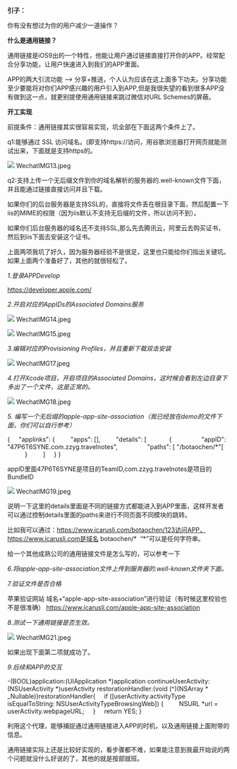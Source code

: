 
**引子：**

你有没有想过为你的用户减少一道操作？

**什么是通用链接？**

通用链接是iOS9出的一个特性，他能让用户通过链接直接打开你的APP。经常配合分享功能，让用户快速进入到我们的APP里面。

APP的两大引流功能 --> 分享+推送，个人认为应该在这上面多下功夫。分享功能至少要能将对你们APP感兴趣的用户引入到APP,但是我很失望的看到很多APP没有做到这一点，就更别提使用通用链接来跳过微信对URL Schemes的屏蔽。

**开工实现**

前提条件：通用链接其实很容易实现，坑全部在下面这两个条件上了。

q1:能够通过 SSL 访问域名。(即支持https://访问，用谷歌浏览器打开网页就能测试出来，下面就是支持https的。

![](http://upload-images.jianshu.io/upload_images/2728934-47430a5ed2470b05.jpeg?imageMogr2/auto-orient/strip%7CimageView2/2/w/1240)
WechatIMG13.jpeg

q2:支持上传一个无后缀文件到你的域名解析的服务器的.well-known文件下面，并且能通过链接直接访问并且下载。

如果你们的后台服务器是支持SSL的，直接将文件丢在根目录下面，然后配置一下iis的MIME的权限（因为iis默认不支持无后缀的文件，所以访问不到）。

如果你们后台服务器的域名还不支持SSL,那么先去腾讯云，阿里云去购买证书，然后到iis下面去安装这个证书。

上面两项我坑了好久，因为服务器经验不是很足，这里也只能给你们指出关键坑。如果上面两个准备好了，其他的就很轻松了。

*1.登录APPDevelop*

https://developer.apple.com/

*2.开启对应的AppIDs的Associated Domains服务*

![](http://upload-images.jianshu.io/upload_images/2728934-9f8e23c35d943d78.jpeg?imageMogr2/auto-orient/strip%7CimageView2/2/w/1240)
WechatIMG14.jpeg

![](http://upload-images.jianshu.io/upload_images/2728934-e103e51a5177208e.jpeg?imageMogr2/auto-orient/strip%7CimageView2/2/w/1240)
WechatIMG15.jpeg

*3.编辑对应的Provisioning Profiles，并且重新下载双击安装*

![](http://upload-images.jianshu.io/upload_images/2728934-4138fdeafffffda9.jpeg?imageMogr2/auto-orient/strip%7CimageView2/2/w/1240)
WechatIMG17.jpeg

*4.打开Xcode项目，开启项目的Associated Domains，这时候会看到左边目录下多出了一个文件，这是正常的。*

![](http://upload-images.jianshu.io/upload_images/2728934-bff27f9f5eb76a62.jpeg?imageMogr2/auto-orient/strip%7CimageView2/2/w/1240)
WechatIMG18.jpeg

*5. 编写一个无后缀的apple-app-site-association（我已经放在demo的文件下面，你们可以自行参考）*

{
    "applinks": {
        "apps": [],
        "details": [
            {
                "appID": "47P6T6SYNE.com.zzyg.travelnotes",
                "paths": [ "/botaochen/*"]
            }
        ]
    }
}

appID里面47P6T6SYNE是项目的TeamID,com.zzyg.travelnotes是项目的BundleID

![](http://upload-images.jianshu.io/upload_images/2728934-f8467fe15a1b84e2.jpeg?imageMogr2/auto-orient/strip%7CimageView2/2/w/1240)
WechatIMG19.jpeg

说明一下这里的details里面是不同的链接方式都能进入到APP里面，这样开发者可以通过控制details里面的paths来进行不同页面不同模块的跳转。

比如我可以通过：https://www.icarusli.com/botaochen/123访问APP，https://www.icarusli.com是域名 botaochen/*  “*”可以是任何字符串。

给一个其他成熟公司的通用链接文件是怎么写的，可以参考一下

*6.将apple-app-site-association文件上传到服务器的.well-known文件夹下面。*

*7.验证文件是否合格*

苹果验证网站
域名+“apple-app-site-association”进行验证（有时候这里校验也不是很准确）
https://www.icarusli.com/apple-app-site-association

*8.测试一下通用链接是否生效。*

![](http://upload-images.jianshu.io/upload_images/2728934-60bf4727a15b133d.jpeg?imageMogr2/auto-orient/strip%7CimageView2/2/w/1240)
WechatIMG21.jpeg

如果出现下面第二项就成功了。

*9.后续和APP的交互*

-(BOOL)application:(UIApplication *)application continueUserActivity:(NSUserActivity *)userActivity restorationHandler:(void (^)(NSArray * _Nullable))restorationHandler{
    if ([userActivity.activityType isEqualToString: NSUserActivityTypeBrowsingWeb]) {
        NSURL *url = userActivity.webpageURL;
    }
    return YES;
}

利用这个代理，能够捕捉通过通用链接进入APP的时机，以及通用链接上面附带的信息。

通用链接实际上还是比较好实现的，看步骤都不难，如果能注意到我最开始说的两个问题就没什么好说的了，其他的就是按部就班。